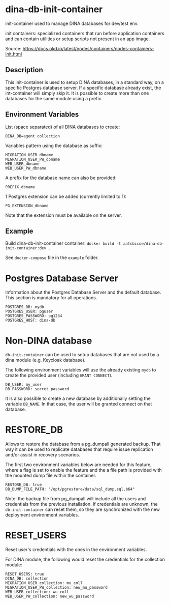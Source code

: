 # dina-db-init-container
init-container used to manage DINA databases for dev/test env. 

init containers: specialized containers that run before application containers and can contain utilities or setup scripts not present in an app image.

Source: https://docs.okd.io/latest/nodes/containers/nodes-containers-init.html

## Description

This init-container is used to setup DINA databases, in a standard way, on a specific Postgres database server. If a specific database already exist, the int-container will simply skip it. It is possible to create more than one databases for the same module using a prefix.

## Environment Variables

List (space separated) of all DINA databases to create:

`DINA_DB=agent collection`

Variables pattern using the database as suffix: 

```
MIGRATION_USER_dbname
MIGRATION_USER_PW_dbname
WEB_USER_dbname
WEB_USER_PW_dbname
```

A prefix for the database name can also be provided:

```
PREFIX_dbname
```

1 Postgres extension can be added (currently limited to 1):

```
PG_EXTENSION_dbname
```
Note that the extension must be available on the server.

## Example

Build dina-db-init-container container:
`docker build -t aafcbicoe/dina-db-init-container:dev .`

See `docker-compose` file in the `example` folder.

# Postgres Database Server

Information about the Postgres Database Server and the default database.
This section is mandatory for all operations.

```
POSTGRES_DB: mydb
POSTGRES_USER: pguser
POSTGRES_PASSWORD: pg1234
POSTGRES_HOST: dina-db
```

# Non-DINA database
`db-init-container` can be used to setup databases that are not used by a dina module (e.g. Keycloak database).

The following environment variables will use the already existing `mydb` to create the provided user (including `GRANT CONNECT`).
```
DB_USER: my_user
DB_PASSWORD: secret_password
```

It is also possible to create a new database by additionally setting the variable `DB_NAME`. In that case, 
the user will be granted connect on that database.

# RESTORE_DB
Allows to restore the database from a pg_dumpall generated backup.
That way it can be used to replicate databases that require issue replication and/or assist in recovery scenarios.

The first two environment variables below are needed for this feature, where a flag is set to enable the feature and the a file path is provided with the mounted
dump file within the container.
```
RESTORE_DB: true
DB_DUMP_FILE_PATH: "/opt/pgrestore/data/sql_dump.sql.b64"
```
Note: the backup file from pg_dumpall will include all the users and credentials from the previous installation. If credentials are unknown,
the `db-init-container` can reset them, so they are synchronized with the new deployment environment variables.

# RESET_USERS

Reset user's credentials with the ones in the environment variables.

For DINA module, the following would reset the credentials for the collection module:
```
RESET_USERS: true
DINA_DB: collection
MIGRATION_USER_collection: mu_coll
MIGRATION_USER_PW_collection: new_mu_password
WEB_USER_collection: wu_coll
WEB_USER_PW_collection: new_wu_password
```
